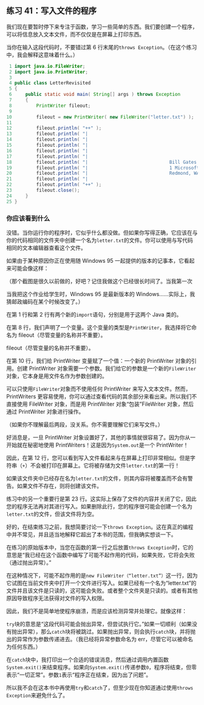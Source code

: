 ## 练习 41：写入文件的程序

我们现在要暂时停下来专注于函数，学习一些简单的东西。我们要创建一个程序，可以将信息放入文本文件，而不仅仅是在屏幕上打印东西。

当你在输入这段代码时，不要错过第 6 行末尾的`throws Exception`。（在这个练习中，我会解释这意味着什么。）

```java
 1 import java.io.FileWriter;
 2 import java.io.PrintWriter;
 3 
 4 public class LetterRevisited
 5 {
 6     public static void main( String[] args ) throws Exception
 7     {
 8         PrintWriter fileout;
 9 
10         fileout = new PrintWriter( new FileWriter("letter.txt") );
11 
12         fileout.println( "+­­­­­­­­­­­­­­­­­­­­­­­­­­­­­­­­­­­­­­­­­­­­­­­­­­­­­­­­­+" );
13         fileout.println( "|                                                    #### |" );
14         fileout.println( "|                                                    #### |" );
15         fileout.println( "|                                                    #### |" );
16         fileout.println( "|                                                         |" );
17         fileout.println( "|                                                         |" );
18         fileout.println( "|                              Bill Gates                 |" );
19         fileout.println( "|                              1 Microsoft Way            |" );
20         fileout.println( "|                              Redmond, WA 98104          |" );
21         fileout.println( "|                                                         |" );
22         fileout.println( "+­­­­­­­­­­­­­­­­­­­­­­­­­­­­­­­­­­­­­­­­­­­­­­­­­­­­­­­­­+" );
23         fileout.close();
24     }
25 }
```

### 你应该看到什么

没错。当你运行你的程序时，它似乎什么都没做。但如果你写得正确，它应该在与你的代码相同的文件夹中创建一个名为`letter.txt`的文件。你可以使用与写代码相同的文本编辑器查看这个文件。

如果由于某种原因你正在使用随 Windows 95 一起提供的版本的记事本，它看起来可能会像这样：

（那个截图是很久以前做的，好吧？记住我做这个已经很长时间了。当我第一次

当我把这个作业给学生时，Windows 95 是最新版本的 Windows……实际上，我猜邮政编码在某个时候改变了。）

在第 1 行和第 2 行有两个新的`import`语句，分别是用于这两个 Java 类的。

在第 8 行，我们声明了一个变量。这个变量的类型是`PrintWriter`，我选择将它命名为 fileout（尽管变量的名称并不重要）。

fileout（尽管变量的名称并不重要）。

在第 10 行，我们给 PrintWriter 变量赋了一个值：一个新的 PrintWriter 对象的引用。创建 PrintWriter 对象需要一个参数。我们给它的参数是一个新的`FileWriter`对象，它本身是用文件名作为参数创建的。

可以只使用`FileWriter`对象而不使用任何 PrintWriter 来写入文本文件。然而，PrintWriters 更容易使用，你可以通过查看代码的其余部分来看出来。所以我们不直接使用 FileWriter 对象，而是用 PrintWriter 对象“包装”FileWriter 对象，然后通过 PrintWriter 对象进行操作。

（如果你不理解最后两段，没关系。你不需要理解它们来写文件。）

好消息是，一旦 PrintWriter 对象设置好了，其他的事情就很容易了。因为你从一开始就在秘密地使用 PrintWriters！这是因为`System.out`是一个 PrintWriter！

因此，在第 12 行，您可以看到写入文件看起来与在屏幕上打印非常相似。但是字符串（`+­­­­­`）不会被打印在屏幕上。它将被存储为文件`letter.txt`的第一行！

如果该文件夹中已经存在名为`letter.txt`的文件，则其内容将被覆盖而不会有警告。如果文件不存在，则将创建该文件。

练习中的另一个重要行是第 23 行。这实际上保存了文件的内容并关闭了它，因此您的程序无法再对其进行写入。如果删除此行，您的程序很可能会创建一个名为`letter.txt`的文件，但该文件将为空。

好的，在结束练习之前，我想简要讨论一下`throws Exception`。这在真正的编程中并不常见，并且适当地解释它超出了本书的范围，但我确实想谈一下。

在练习的原始版本中，当您在函数的第一行之后放置`throws Exception`时，它的意思是“我已经在这个函数中编写了可能不起作用的代码，如果失败，它将会失败（通过抛出异常）。”

在这种情况下，可能不起作用的是`new FileWriter（“letter.txt”）`这一行，因为它试图在当前文件夹中打开一个文件进行写入。如果已经有一个名为“letter.txt”的文件并且该文件是只读的，这可能会失败。或者整个文件夹是只读的。或者有其他原因导致程序无法获得对文件的写入权限。

因此，我们不是简单地使程序崩溃，而是应该检测异常并处理它。就像这样：

`try`块的意思是“这段代码可能会抛出异常，但尝试执行它。”如果一切顺利（如果没有抛出异常），那么`catch`块将被跳过。如果抛出异常，则会执行`catch`块，并将抛出的异常作为参数传递进去。（我已经将异常参数命名为 err，尽管它可以被命名为任何东西。）

在`catch`块中，我打印出一个合适的错误消息，然后通过调用内置函数`System.exit()`来结束程序。如果向`System.exit()`传递参数`0`，程序将结束，但零表示“一切正常”。参数`1`表示“程序正在结束，因为出了问题”。

所以我不会在这本书中再使用`try`和`catch`了，但至少现在你知道通过使用`throws Exception`来避免什么了。

